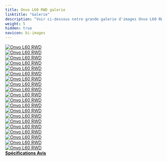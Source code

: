```yaml
---
title: Onvo L60 RWD galerie
linktitle: "Galerie"
description: "Voir ci-dessous notre grande galerie d'images Onvo L60 RWD. Cliquez sur les images pour les versions haute résolution."
weight: 5
hidden: true
navicon: bi-images
---
```

<!-- markdownlint-disable MD033 -->
<div class="row" id ="my-gallery">
	<div class="pswp-grid-item col-6 col-md-4">
		<a href="https://media.evkx.net/multimedia/models/onvo/l60/l60_rwd/exterior_1.jpg"
data-pswp-src="https://media.evkx.net/multimedia/models/onvo/l60/l60_rwd/exterior_1.jpg"
data-pswp-width="1280"
data-pswp-height="720" 
target="_blank">
			<img src="https://media.evkx.net/multimedia/models/onvo/l60/l60_rwd/exterior_1_xst.jpg" alt="Onvo L60 RWD" class="img-fluid " />
		</a>
	</div>
	<div class="pswp-grid-item col-6 col-md-4">
		<a href="https://media.evkx.net/multimedia/models/onvo/l60/l60_rwd/exterior_2.jpg"
data-pswp-src="https://media.evkx.net/multimedia/models/onvo/l60/l60_rwd/exterior_2.jpg"
data-pswp-width="1179"
data-pswp-height="652" 
target="_blank">
			<img src="https://media.evkx.net/multimedia/models/onvo/l60/l60_rwd/exterior_2_xst.jpg" alt="Onvo L60 RWD" class="img-fluid " />
		</a>
	</div>
	<div class="pswp-grid-item col-6 col-md-4">
		<a href="https://media.evkx.net/multimedia/models/onvo/l60/l60_rwd/exterior_3.jpg"
data-pswp-src="https://media.evkx.net/multimedia/models/onvo/l60/l60_rwd/exterior_3.jpg"
data-pswp-width="1536"
data-pswp-height="864" 
target="_blank">
			<img src="https://media.evkx.net/multimedia/models/onvo/l60/l60_rwd/exterior_3_xst.jpg" alt="Onvo L60 RWD" class="img-fluid " />
		</a>
	</div>
	<div class="pswp-grid-item col-6 col-md-4">
		<a href="https://media.evkx.net/multimedia/models/onvo/l60/l60_rwd/exterior_4.jpg"
data-pswp-src="https://media.evkx.net/multimedia/models/onvo/l60/l60_rwd/exterior_4.jpg"
data-pswp-width="2690"
data-pswp-height="1440" 
target="_blank">
			<img src="https://media.evkx.net/multimedia/models/onvo/l60/l60_rwd/exterior_4_xst.jpg" alt="Onvo L60 RWD" class="img-fluid " />
		</a>
	</div>
	<div class="pswp-grid-item col-6 col-md-4">
		<a href="https://media.evkx.net/multimedia/models/onvo/l60/l60_rwd/exterior_5.jpg"
data-pswp-src="https://media.evkx.net/multimedia/models/onvo/l60/l60_rwd/exterior_5.jpg"
data-pswp-width="1536"
data-pswp-height="864" 
target="_blank">
			<img src="https://media.evkx.net/multimedia/models/onvo/l60/l60_rwd/exterior_5_xst.jpg" alt="Onvo L60 RWD" class="img-fluid " />
		</a>
	</div>
	<div class="pswp-grid-item col-6 col-md-4">
		<a href="https://media.evkx.net/multimedia/models/onvo/l60/l60_rwd/exterior_6.jpg"
data-pswp-src="https://media.evkx.net/multimedia/models/onvo/l60/l60_rwd/exterior_6.jpg"
data-pswp-width="1750"
data-pswp-height="1170" 
target="_blank">
			<img src="https://media.evkx.net/multimedia/models/onvo/l60/l60_rwd/exterior_6_xst.jpg" alt="Onvo L60 RWD" class="img-fluid " />
		</a>
	</div>
	<div class="pswp-grid-item col-6 col-md-4">
		<a href="https://media.evkx.net/multimedia/models/onvo/l60/l60_rwd/exterior_7.jpg"
data-pswp-src="https://media.evkx.net/multimedia/models/onvo/l60/l60_rwd/exterior_7.jpg"
data-pswp-width="1864"
data-pswp-height="1170" 
target="_blank">
			<img src="https://media.evkx.net/multimedia/models/onvo/l60/l60_rwd/exterior_7_xst.jpg" alt="Onvo L60 RWD" class="img-fluid " />
		</a>
	</div>
	<div class="pswp-grid-item col-6 col-md-4">
		<a href="https://media.evkx.net/multimedia/models/onvo/l60/l60_rwd/exterior_8.jpg"
data-pswp-src="https://media.evkx.net/multimedia/models/onvo/l60/l60_rwd/exterior_8.jpg"
data-pswp-width="2048"
data-pswp-height="1293" 
target="_blank">
			<img src="https://media.evkx.net/multimedia/models/onvo/l60/l60_rwd/exterior_8_xst.jpg" alt="Onvo L60 RWD" class="img-fluid " />
		</a>
	</div>
	<div class="pswp-grid-item col-6 col-md-4">
		<a href="https://media.evkx.net/multimedia/models/onvo/l60/l60_rwd/exterior_9.jpg"
data-pswp-src="https://media.evkx.net/multimedia/models/onvo/l60/l60_rwd/exterior_9.jpg"
data-pswp-width="2048"
data-pswp-height="1218" 
target="_blank">
			<img src="https://media.evkx.net/multimedia/models/onvo/l60/l60_rwd/exterior_9_xst.jpg" alt="Onvo L60 RWD" class="img-fluid " />
		</a>
	</div>
	<div class="pswp-grid-item col-6 col-md-4">
		<a href="https://media.evkx.net/multimedia/models/onvo/l60/l60_rwd/interior_1.jpg"
data-pswp-src="https://media.evkx.net/multimedia/models/onvo/l60/l60_rwd/interior_1.jpg"
data-pswp-width="1536"
data-pswp-height="864" 
target="_blank">
			<img src="https://media.evkx.net/multimedia/models/onvo/l60/l60_rwd/interior_1_xst.jpg" alt="Onvo L60 RWD" class="img-fluid " />
		</a>
	</div>
	<div class="pswp-grid-item col-6 col-md-4">
		<a href="https://media.evkx.net/multimedia/models/onvo/l60/l60_rwd/interior_10.jpg"
data-pswp-src="https://media.evkx.net/multimedia/models/onvo/l60/l60_rwd/interior_10.jpg"
data-pswp-width="1081"
data-pswp-height="761" 
target="_blank">
			<img src="https://media.evkx.net/multimedia/models/onvo/l60/l60_rwd/interior_10_xst.jpg" alt="Onvo L60 RWD" class="img-fluid " />
		</a>
	</div>
	<div class="pswp-grid-item col-6 col-md-4">
		<a href="https://media.evkx.net/multimedia/models/onvo/l60/l60_rwd/interior_11.jpg"
data-pswp-src="https://media.evkx.net/multimedia/models/onvo/l60/l60_rwd/interior_11.jpg"
data-pswp-width="1079"
data-pswp-height="719" 
target="_blank">
			<img src="https://media.evkx.net/multimedia/models/onvo/l60/l60_rwd/interior_11_xst.jpg" alt="Onvo L60 RWD" class="img-fluid " />
		</a>
	</div>
	<div class="pswp-grid-item col-6 col-md-4">
		<a href="https://media.evkx.net/multimedia/models/onvo/l60/l60_rwd/interior_2.jpg"
data-pswp-src="https://media.evkx.net/multimedia/models/onvo/l60/l60_rwd/interior_2.jpg"
data-pswp-width="1920"
data-pswp-height="1440" 
target="_blank">
			<img src="https://media.evkx.net/multimedia/models/onvo/l60/l60_rwd/interior_2_xst.jpg" alt="Onvo L60 RWD" class="img-fluid " />
		</a>
	</div>
	<div class="pswp-grid-item col-6 col-md-4">
		<a href="https://media.evkx.net/multimedia/models/onvo/l60/l60_rwd/interior_3.jpg"
data-pswp-src="https://media.evkx.net/multimedia/models/onvo/l60/l60_rwd/interior_3.jpg"
data-pswp-width="2048"
data-pswp-height="1126" 
target="_blank">
			<img src="https://media.evkx.net/multimedia/models/onvo/l60/l60_rwd/interior_3_xst.jpg" alt="Onvo L60 RWD" class="img-fluid " />
		</a>
	</div>
	<div class="pswp-grid-item col-6 col-md-4">
		<a href="https://media.evkx.net/multimedia/models/onvo/l60/l60_rwd/interior_4.jpg"
data-pswp-src="https://media.evkx.net/multimedia/models/onvo/l60/l60_rwd/interior_4.jpg"
data-pswp-width="2048"
data-pswp-height="1108" 
target="_blank">
			<img src="https://media.evkx.net/multimedia/models/onvo/l60/l60_rwd/interior_4_xst.jpg" alt="Onvo L60 RWD" class="img-fluid " />
		</a>
	</div>
	<div class="pswp-grid-item col-6 col-md-4">
		<a href="https://media.evkx.net/multimedia/models/onvo/l60/l60_rwd/interior_5.jpg"
data-pswp-src="https://media.evkx.net/multimedia/models/onvo/l60/l60_rwd/interior_5.jpg"
data-pswp-width="2048"
data-pswp-height="1152" 
target="_blank">
			<img src="https://media.evkx.net/multimedia/models/onvo/l60/l60_rwd/interior_5_xst.jpg" alt="Onvo L60 RWD" class="img-fluid " />
		</a>
	</div>
	<div class="pswp-grid-item col-6 col-md-4">
		<a href="https://media.evkx.net/multimedia/models/onvo/l60/l60_rwd/main_1.jpg"
data-pswp-src="https://media.evkx.net/multimedia/models/onvo/l60/l60_rwd/main_1.jpg"
data-pswp-width="2232"
data-pswp-height="1360" 
target="_blank">
			<img src="https://media.evkx.net/multimedia/models/onvo/l60/l60_rwd/main_1_xst.jpg" alt="Onvo L60 RWD" class="img-fluid " />
		</a>
	</div>
	<div class="pswp-grid-item col-6 col-md-4">
		<a href="https://media.evkx.net/multimedia/models/onvo/l60/l60_rwd/screens_1.jpg"
data-pswp-src="https://media.evkx.net/multimedia/models/onvo/l60/l60_rwd/screens_1.jpg"
data-pswp-width="2048"
data-pswp-height="1429" 
target="_blank">
			<img src="https://media.evkx.net/multimedia/models/onvo/l60/l60_rwd/screens_1_xst.jpg" alt="Onvo L60 RWD" class="img-fluid " />
		</a>
	</div>
	<div class="pswp-grid-item col-6 col-md-4">
		<a href="https://media.evkx.net/multimedia/models/onvo/l60/l60_rwd/screens_2.jpg"
data-pswp-src="https://media.evkx.net/multimedia/models/onvo/l60/l60_rwd/screens_2.jpg"
data-pswp-width="1400"
data-pswp-height="1050" 
target="_blank">
			<img src="https://media.evkx.net/multimedia/models/onvo/l60/l60_rwd/screens_2_xst.jpg" alt="Onvo L60 RWD" class="img-fluid " />
		</a>
	</div>
	<div class="pswp-grid-item col-6 col-md-4">
		<a href="https://media.evkx.net/multimedia/models/onvo/l60/l60_rwd/secondrowseats_1.jpg"
data-pswp-src="https://media.evkx.net/multimedia/models/onvo/l60/l60_rwd/secondrowseats_1.jpg"
data-pswp-width="1536"
data-pswp-height="864" 
target="_blank">
			<img src="https://media.evkx.net/multimedia/models/onvo/l60/l60_rwd/secondrowseats_1_xst.jpg" alt="Onvo L60 RWD" class="img-fluid " />
		</a>
	</div>
</div>
<script type="module">
  import PhotoSwipeLightbox from '/js/photoswipe-lightbox.esm.js';
    const lightbox = new PhotoSwipeLightbox({
       gallery: '#my-gallery',
        children: 'a',
        pswpModule: () => import('/js/photoswipe.esm.js')
    });
lightbox.init();
</script>
<div class="mt-3 mb-3">
<a href="../specifications/" class="text-decoration-none text-black">
<strong><i class="bi-arrow-left"></i> Spécifications </strong>
</a>
<a href="../reviews/" class="text-decoration-none text-black float-end">
<strong>Avis <i class="bi-arrow-right"></i></strong>
</a>
</div>
